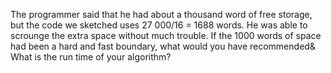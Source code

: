 The programmer said that he had about a thousand word of free storage, but the code we sketched uses 27 000/16 = 1688 words. He was able to scrounge the extra space without much trouble. If the 1000 words of space had been a hard and fast boundary, what would you have recommended& What is the run time of your algorithm?